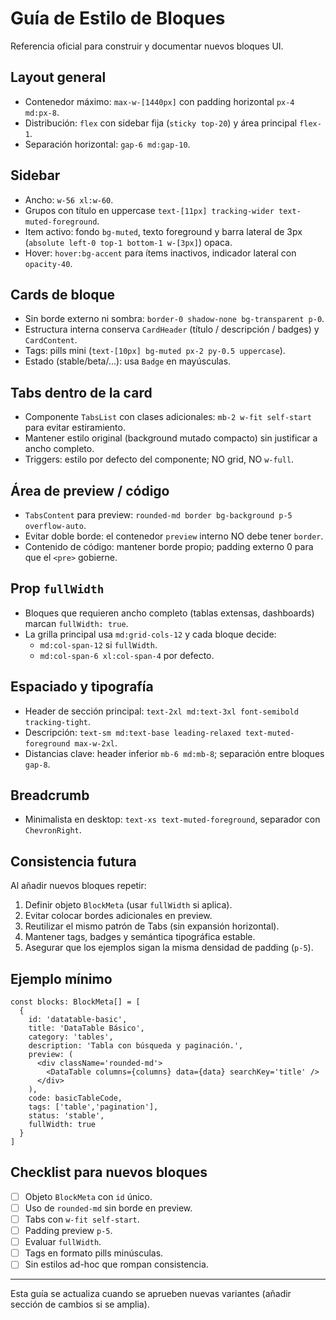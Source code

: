 # Guía de Estilo de Bloques

Referencia oficial para construir y documentar nuevos bloques UI.

## Layout general
- Contenedor máximo: `max-w-[1440px]` con padding horizontal `px-4 md:px-8`.
- Distribución: `flex` con sidebar fija (`sticky top-20`) y área principal `flex-1`.
- Separación horizontal: `gap-6 md:gap-10`.

## Sidebar
- Ancho: `w-56 xl:w-60`.
- Grupos con título en uppercase `text-[11px] tracking-wider text-muted-foreground`.
- Item activo: fondo `bg-muted`, texto foreground y barra lateral de 3px (`absolute left-0 top-1 bottom-1 w-[3px]`) opaca.
- Hover: `hover:bg-accent` para ítems inactivos, indicador lateral con `opacity-40`.

## Cards de bloque
- Sin borde externo ni sombra: `border-0 shadow-none bg-transparent p-0`.
- Estructura interna conserva `CardHeader` (título / descripción / badges) y `CardContent`.
- Tags: pills mini (`text-[10px] bg-muted px-2 py-0.5 uppercase`).
- Estado (stable/beta/...): usa `Badge` en mayúsculas.

## Tabs dentro de la card
- Componente `TabsList` con clases adicionales: `mb-2 w-fit self-start` para evitar estiramiento.
- Mantener estilo original (background mutado compacto) sin justificar a ancho completo.
- Triggers: estilo por defecto del componente; NO grid, NO `w-full`.

## Área de preview / código
- `TabsContent` para preview: `rounded-md border bg-background p-5 overflow-auto`.
- Evitar doble borde: el contenedor `preview` interno NO debe tener `border`.
- Contenido de código: mantener borde propio; padding externo 0 para que el `<pre>` gobierne.

## Prop `fullWidth`
- Bloques que requieren ancho completo (tablas extensas, dashboards) marcan `fullWidth: true`.
- La grilla principal usa `md:grid-cols-12` y cada bloque decide:
  - `md:col-span-12` si `fullWidth`.
  - `md:col-span-6 xl:col-span-4` por defecto.

## Espaciado y tipografía
- Header de sección principal: `text-2xl md:text-3xl font-semibold tracking-tight`.
- Descripción: `text-sm md:text-base leading-relaxed text-muted-foreground max-w-2xl`.
- Distancias clave: header inferior `mb-6 md:mb-8`; separación entre bloques `gap-8`.

## Breadcrumb
- Minimalista en desktop: `text-xs text-muted-foreground`, separador con `ChevronRight`.

## Consistencia futura
Al añadir nuevos bloques repetir:
1. Definir objeto `BlockMeta` (usar `fullWidth` si aplica).
2. Evitar colocar bordes adicionales en preview.
3. Reutilizar el mismo patrón de Tabs (sin expansión horizontal).
4. Mantener tags, badges y semántica tipográfica estable.
5. Asegurar que los ejemplos sigan la misma densidad de padding (`p-5`).

## Ejemplo mínimo
```tsx
const blocks: BlockMeta[] = [
  {
    id: 'datatable-basic',
    title: 'DataTable Básico',
    category: 'tables',
    description: 'Tabla con búsqueda y paginación.',
    preview: (
      <div className='rounded-md'>
        <DataTable columns={columns} data={data} searchKey='title' />
      </div>
    ),
    code: basicTableCode,
    tags: ['table','pagination'],
    status: 'stable',
    fullWidth: true
  }
]
```

## Checklist para nuevos bloques
- [ ] Objeto `BlockMeta` con `id` único.
- [ ] Uso de `rounded-md` sin borde en preview.
- [ ] Tabs con `w-fit self-start`.
- [ ] Padding preview `p-5`.
- [ ] Evaluar `fullWidth`.
- [ ] Tags en formato pills minúsculas.
- [ ] Sin estilos ad-hoc que rompan consistencia.

---
Esta guía se actualiza cuando se aprueben nuevas variantes (añadir sección de cambios si se amplia).